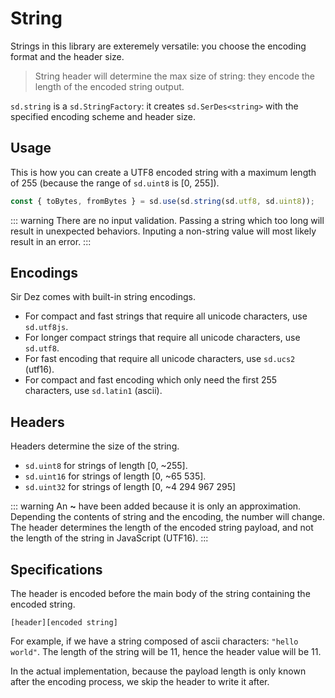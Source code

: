 # String

Strings in this library are exteremely versatile: you choose the encoding format and the header size.

> String header will determine the max size of string: they encode the length of the encoded string output.

`sd.string` is a `sd.StringFactory`: it creates `sd.SerDes<string>` with the specified encoding scheme and header size.

## Usage

This is how you can create a UTF8 encoded string with a maximum length of 255 (because the range of `sd.uint8` is [0, 255]).

```ts
const { toBytes, fromBytes } = sd.use(sd.string(sd.utf8, sd.uint8));
```

::: warning
There are no input validation. Passing a string which too long will result in unexpected behaviors. Inputing a non-string value will most likely result in an error.
:::

## Encodings

Sir Dez comes with built-in string encodings.

- For compact and fast strings that require all unicode characters, use `sd.utf8js`.
- For longer compact strings that require all unicode characters, use `sd.utf8`.
- For fast encoding that require all unicode characters, use `sd.ucs2` (utf16).
- For compact and fast encoding which only need the first 255 characters, use `sd.latin1` (ascii).

## Headers

Headers determine the size of the string.

- `sd.uint8` for strings of length [0, ~255].
- `sd.uint16` for strings of length [0, ~65 535].
- `sd.uint32` for strings of length [0, ~4 294 967 295]

::: warning
An **~** have been added because it is only an approximation. Depending the contents of string and the encoding, the number will change. The header determines the length of the encoded string payload, and not the length of the string in JavaScript (UTF16).
:::

## Specifications

The header is encoded before the main body of the string containing the encoded string.

```
[header][encoded string]
```

For example, if we have a string composed of ascii characters: `"hello world"`. The length of the string will be 11, hence the header value will be 11.

In the actual implementation, because the payload length is only known after the encoding process, we skip the header to write it after.
